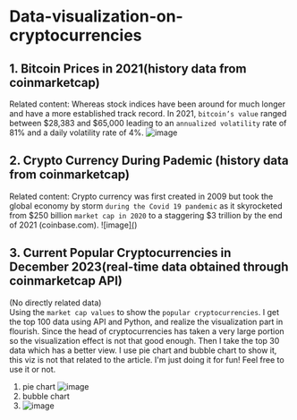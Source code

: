# Data-visualization-on-cryptocurrencies

## 1. Bitcoin Prices in 2021(history data from coinmarketcap)
Related content: Whereas stock indices have been around for much longer and have a more established track record. In 2021, `bitcoin’s value` ranged between $28,383 and $65,000 leading to an `annualized volatility` rate of 81% and a daily volatility rate of 4%.
![image]()


## 2. Crypto Currency During Pademic (history data from coinmarketcap)
Related content: Crypto currency was first created in 2009 but took the global economy by storm `during the Covid 19 pandemic` as it skyrocketed from $250 billion `market cap in 2020` to a staggering $3 trillion by the end of 2021 (coinbase.com).
![image][(](https://github.com/CIRCIRCIRCLE/Data-viz-on-cryptocurrencies/blob/main/img/bitcoin_market_cap_over_time.png))

## 3. Current Popular Cryptocurrencies in December 2023(real-time data obtained through coinmarketcap API)
(No directly related data)  
Using the `market cap values` to show the `popular cryptocurrencies`. I get the top 100 data using API and Python, and realize the visualization part in flourish. Since the head of cryptocurrencies has taken a very large portion so the visualization effect is not that good enough. Then I take the top 30 data which has a better view. I use pie chart and bubble chart to show it, this viz is not that related to the article. I'm just doing it for fun! Feel free to use it or not.  
1) pie chart
![image](https://github.com/CIRCIRCIRCLE/Data-visualization-on-cryptocurrencies/blob/main/img/market%20cap%20of%20popular%20currencies.png?raw=true)
2) bubble chart  
3) ![image](https://github.com/CIRCIRCIRCLE/Data-visualization-on-cryptocurrencies/blob/main/img/popular%20cryptocurrencies%20(2).png?raw=true)

